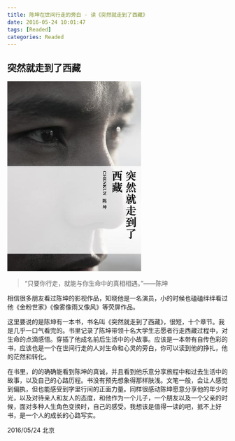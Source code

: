 ```yaml
---
title: 陈坤在世间行走的旁白 - 读《突然就走到了西藏》
date: 2016-05-24 10:01:47
tags: [Readed]
categories: Readed
---
```


## 突然就走到了西藏

![突然就走到了西藏](/images/read/read_trjzdlxz.jpg)
>“只要你行走，就能与你生命中的真相相遇。”——陈坤

相信很多朋友看过陈坤的影视作品，知晓他是一名演员，小的时候也磕磕绊绊看过他《金粉世家》《像雾像雨又像风》等荧屏作品。

这里要说的是陈坤有一本书，书名叫《突然就走到了西藏》，很短，十个章节。我是几乎一口气看完的。书里记录了陈坤带领十名大学生志愿者行走西藏过程中，对生命的点滴感悟。穿插了他成名前后生活中的小故事。应该是一本带有自传色彩的书，应该也是一个在世间行走的人对生命和心灵的旁白，你可以读到他的挣扎，他的茫然和转化。

在书里，的的确确能看到陈坤的真诚，并且看到他乐意分享旅程中和过去生活中的故事，以及自己的心路历程。书没有预先想象得那样肤浅。文笔一般，会让人感觉到偏执，但也能感受到字里行间的正面力量。同样很感动陈坤愿意分享他的年少时光，以及对待亲人和友人的态度，和他作为一个儿子，一个朋友以及一个父亲的时候，面对多种人生角色变换时，自己的感受。我想该是值得一读的吧，抵不上好书，是一个人的成长的心路写实。

2016/05/24 北京